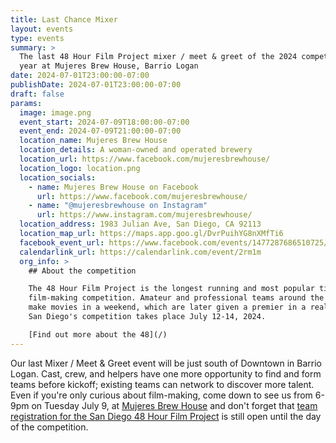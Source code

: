 ```yaml
---
title: Last Chance Mixer
layout: events
type: events
summary: >
  The last 48 Hour Film Project mixer / meet & greet of the 2024 competition
  year at Mujeres Brew House, Barrio Logan
date: 2024-07-01T23:00:00-07:00
publishDate: 2024-07-01T23:00:00-07:00
draft: false
params:
  image: image.png
  event_start: 2024-07-09T18:00:00-07:00
  event_end: 2024-07-09T21:00:00-07:00
  location_name: Mujeres Brew House
  location_details: A woman-owned and operated brewery
  location_url: https://www.facebook.com/mujeresbrewhouse/
  location_logo: location.png
  location_socials:
    - name: Mujeres Brew House on Facebook
      url: https://www.facebook.com/mujeresbrewhouse/
    - name: "@mujeresbrewhouse on Instagram"
      url: https://www.instagram.com/mujeresbrewhouse/
  location_address: 1983 Julian Ave, San Diego, CA 92113
  location_map_url: https://maps.app.goo.gl/DvrPuihYG8nXMfTi6
  facebook_event_url: https://www.facebook.com/events/1477287686510725/
  calendarlink_url: https://calendarlink.com/event/2rm1m
  org_info: >
    ## About the competition

    The 48 Hour Film Project is the longest running and most popular timed
    film-making competition. Amateur and professional teams around the world
    make movies in a weekend, which are later given a premier in a real theater.
    San Diego's competition takes place July 12-14, 2024.

    [Find out more about the 48](/)
---
```

Our last Mixer / Meet & Greet event will be just south of Downtown in Barrio
Logan.  Cast, crew, and helpers have one more opportunity to find and form
teams before kickoff; existing teams can network to discover more talent.
Even if you're only curious about film-making, come down to see us from 6-9pm
on Tuesday July 9, at
[Mujeres Brew House](https://www.facebook.com/mujeresbrewhouse/)
and don't forget that
[team registration for the San Diego 48 Hour Film Project](https://48hourfilm.com/sandiego)
is still open until the day of the competition.
